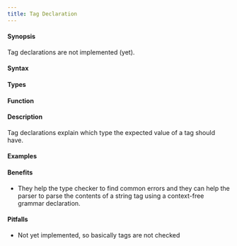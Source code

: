 ```yaml
---
title: Tag Declaration
---
```


#### Synopsis

Tag declarations are not implemented (yet).

#### Syntax

#### Types

#### Function

#### Description

Tag declarations explain which type the expected value of a tag should have.

#### Examples

#### Benefits

*  They help the type checker to find common errors and they can help the parser to parse the contents of a string tag using a context-free grammar declaration.

#### Pitfalls

*  Not yet implemented, so basically tags are not checked


